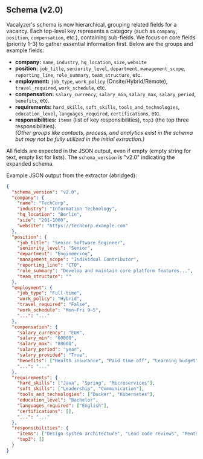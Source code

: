 ## Schema (v2.0)
Vacalyzer's schema is now hierarchical, grouping related fields for a vacancy. Each top-level key represents a category (such as `company`, `position`, `compensation`, etc.), containing sub-fields. We focus on core fields (priority 1–3) to gather essential information first. Below are the groups and example fields:
- **company:** `name`, `industry`, `hq_location`, `size`, `website`  
- **position:** `job_title`, `seniority_level`, `department`, `management_scope`, `reporting_line`, `role_summary`, `team_structure`, etc.  
- **employment:** `job_type`, `work_policy` (Onsite/Hybrid/Remote), `travel_required`, `work_schedule`, etc.  
- **compensation:** `salary_currency`, `salary_min`, `salary_max`, `salary_period`, `benefits`, etc.  
- **requirements:** `hard_skills`, `soft_skills`, `tools_and_technologies`, `education_level`, `languages_required`, `certifications`, etc.  
- **responsibilities:** `items` (list of key responsibilities), `top3` (the top three responsibilities).  
*(Other groups like contacts, process, and analytics exist in the schema but may not be fully utilized in the initial extraction.)*

All fields are expected in the JSON output, even if empty (empty string for text, empty list for lists). The `schema_version` is "v2.0" indicating the expanded schema.

Example JSON output from the extractor (abridged):
```json
{
  "schema_version": "v2.0",
  "company": {
    "name": "TechCorp",
    "industry": "Information Technology",
    "hq_location": "Berlin",
    "size": "201-1000",
    "website": "https://techcorp.example.com"
  },
  "position": {
    "job_title": "Senior Software Engineer",
    "seniority_level": "Senior",
    "department": "Engineering",
    "management_scope": "Individual Contributor",
    "reporting_line": "CTO",
    "role_summary": "Develop and maintain core platform features...",
    "team_structure": ""
  },
  "employment": {
    "job_type": "Full-time",
    "work_policy": "Hybrid",
    "travel_required": "False",
    "work_schedule": "Mon–Fri 9–5",
    "...": "..."
  },
  "compensation": {
    "salary_currency": "EUR",
    "salary_min": "60000",
    "salary_max": "80000",
    "salary_period": "year",
    "salary_provided": "True",
    "benefits": ["Health insurance", "Paid time off", "Learning budget"],
    "...": "..."
  },
  "requirements": {
    "hard_skills": ["Java", "Spring", "Microservices"],
    "soft_skills": ["Leadership", "Communication"],
    "tools_and_technologies": ["Docker", "Kubernetes"],
    "education_level": "Bachelor",
    "languages_required": ["English"],
    "certifications": [],
    "...": "..."
  },
  "responsibilities": {
    "items": ["Design system architecture", "Lead code reviews", "Mentor junior developers"],
    "top3": []
  }
}
